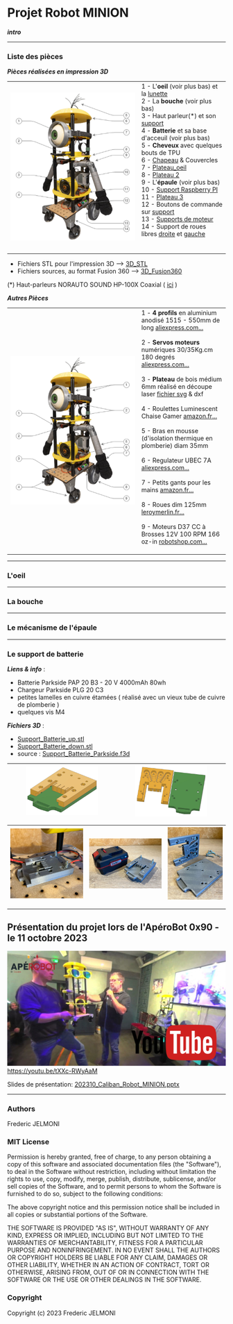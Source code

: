 # Projet Robot MINION
***intro***

---
### Liste des pièces
***Pièces réalisées en impression 3D***

<table  width="100%"><tbody>
<tr>
   <td width="60%"><img src="docs/Part_List-3D.png"></td>
   <td align="left">
   1 - L'<strong>oeil</strong> (voir plus bas) et la <a href="3D_STL/Lunette.stl">lunette</a><br>
   2 - La <strong>bouche</strong> (voir plus bas)<br>
   3 - Haut parleur(*) et son <a href="3D_STL/HP_box.stl">support</a><br>
   4 - <strong>Batterie</strong> et sa base d'acceuil (voir plus bas)<br>
   5 - <strong>Cheveux</strong> avec quelques bouts de TPU<br>
   6 - <a href="3D_STL/Chapeau.stl">Chapeau</a> & Couvercles<br>
   7 - <a href="3D_STL/Plateau_oeil_v2.stl">Plateau_oeil</a><br>
   8 - <a href="3D_STL/Plateau_2.stl">Plateau 2</a><br>
   9 - L'<strong>épaule</strong> (voir plus bas)<br>
   10 - <a href="3D_STL/Support_RPI.stl">Support Raspberry PI</a><br>
   11 - <a href="3D_STL/Plateau_3.stl">Plateau 3</a><br>
   12 - Boutons de commande sur <a href="3D_STL/Power_button.stl">support</a> <br>
   13 - <a href="3D_STL/Support_D37.stl">Supports de moteur</a><br>
   14 - Support de roues libres <a href="3D_STL/Support_Roue_Libre_R.stl">droite</a> et  <a href="3D_STL/Support_Roue_Libre_L.stl">gauche</a><br>
   <br><br>

   </td>
 </tr>
</tbody></table>

- Fichiers STL pour l'impression 3D --> [3D_STL](3D_STL)
- Fichiers sources, au format Fusion 360 --> [3D_Fusion360](3D_Fusion360)


(*) Haut-parleurs NORAUTO SOUND HP-100X Coaxial ( <a href="https://www.norauto.fr/p/haut-parleurs-norauto-sound-hp-100x-coaxial-2166455.html">ici</a> )



***Autres Pièces***
<table  width="100%"><tbody>
<tr>
   <td width="60%"><img src="docs/Part_List-Other.png"></td>
   <td align="left">
   1 - <strong>4 profils</strong> en aluminium anodisé 1515 - 550mm de long <a href="https://fr.aliexpress.com/item/1005004071352633.html">aliexpress.com...</a><br><br>
   2 - <strong>Servos moteurs</strong> numériques 30/35Kg.cm 180 degrés <a href="https://fr.aliexpress.com/item/32826867656.html">aliexpress.com...</a> <br><br>
   3 - <strong>Plateau</strong> de bois médium 6mm réalisé en découpe laser <a href="2D/Chassis_v4.svg">fichier svg</a> & dxf <br><br>
   4 - Roulettes Luminescent Chaise Gamer <a href="https://www.amazon.fr/gp/product/B09N95T18G">amazon.fr...</a><br><br>
   5 - Bras en mousse (d'isolation thermique en plomberie) diam 35mm <br><br>
   6 - Regulateur UBEC 7A <a href="https://fr.aliexpress.com/item/32574612952.html">aliexpress.com...</a> <br><br>
   7 - Petits gants pour les mains <a href="https://www.amazon.fr/gp/product/B0B7MNNZBG">amazon.fr...</a> <br><br>
   8 - Roues dim 125mm <a href="https://www.leroymerlin.fr/produits/quincaillerie/quincaillerie-du-meuble/roue-et-roulette/roulette-de-meuble/roue-fixe-sur-axe-diam-125-mm-82629474.html">leroymerlin.fr...</a><br><br>
   9 - Moteurs D37 CC à Brosses 12V 100 RPM 166 oz-in <a href="https://eu.robotshop.com/fr/products/12v-100rpm-166-oz-in-brushed-dc-motor">robotshop.com...</a><br><br>

   </td>
 </tr>
</tbody></table>



---

### L'oeil
---
### La bouche
---
### Le mécanisme de l'épaule

---
### Le support de batterie
***Liens & info*** :
- Batterie Parkside PAP 20 B3 - 20 V 4000mAh 80wh
- Chargeur Parkside PLG 20 C3
- petites lamelles en cuivre étamées ( réalisé avec un vieux tube de cuivre de plomberie )
- quelques vis M4

***Fichiers 3D*** :
- [Support_Batterie_up.stl](3D_STL/Support_Batterie_up.stl)
- [Support_Batterie_down.stl](3D_STL/Support_Batterie_down.stl)
- source : [Support_Batterie_Parkside.f3d](3D_Fusion360/)


| <a href="img/Support_Batterie_1.JPG"><img src="img/Support_Batterie_1.JPG" width="70%"></a>|<a href="img/Support_Batterie_2.JPG"><img src="img/Support_Batterie_2.JPG" width="70%" ></a>|
|-----|-----|

| <a href="Support_Batteie_1.JPG"><img src="photos/Support_Bat_1.JPG" width="100%"></a> | <a href="Support_Batteie_2.JPG"><img src="photos/Support_Bat_2.JPG" width="100%"></a> | <a href="Support_Batteie_3.JPG"><img src="photos/Support_Bat_3.JPG" width="100%"></a> |
|-----|-----|-----|



---
## Présentation du projet lors de l'ApéroBot 0x90 - le 11 octobre 2023
<a href="https://youtu.be/tXXc-RWyAaM"><img src="photos/Aperobot_0x90.JPG"  width="600" target="_blank"></a><br>
https://youtu.be/tXXc-RWyAaM

Slides de présentation: [202310_Caliban_Robot_MINION.pptx](docs/202310_Caliban_Robot_MINION.pptx)

---
### Authors
Frederic JELMONI

### MIT License
Permission is hereby granted, free of charge, to any person obtaining a copy
of this software and associated documentation files (the "Software"), to deal
in the Software without restriction, including without limitation the rights
to use, copy, modify, merge, publish, distribute, sublicense, and/or sell
copies of the Software, and to permit persons to whom the Software is
furnished to do so, subject to the following conditions:

The above copyright notice and this permission notice shall be included in all
copies or substantial portions of the Software.

THE SOFTWARE IS PROVIDED "AS IS", WITHOUT WARRANTY OF ANY KIND, EXPRESS OR
IMPLIED, INCLUDING BUT NOT LIMITED TO THE WARRANTIES OF MERCHANTABILITY,
FITNESS FOR A PARTICULAR PURPOSE AND NONINFRINGEMENT. IN NO EVENT SHALL THE
AUTHORS OR COPYRIGHT HOLDERS BE LIABLE FOR ANY CLAIM, DAMAGES OR OTHER
LIABILITY, WHETHER IN AN ACTION OF CONTRACT, TORT OR OTHERWISE, ARISING FROM,
OUT OF OR IN CONNECTION WITH THE SOFTWARE OR THE USE OR OTHER DEALINGS IN THE
SOFTWARE.

### Copyright
Copyright (c) 2023 Frederic JELMONI
